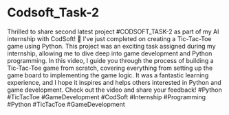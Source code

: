 # Codsoft_Task-2
Thrilled to share second latest project #CODSOFT_TASK-2 as part of my AI internship with CodSoft! 🎉
I've just completed  on creating a Tic-Tac-Toe game using Python. This project was an exciting task assigned during my internship, allowing me to dive deep into game development and Python programming.
In this video, I guide you through the process of building a Tic-Tac-Toe game from scratch, covering everything from setting up the game board to implementing the game logic. It was a fantastic learning experience, and I hope it inspires and helps others interested in Python and game development.
Check out the video and share your feedback!
#Python #TicTacToe #GameDevelopment #CodSoft #Internship #Programming #Python #TicTacToe #GameDevelopment
